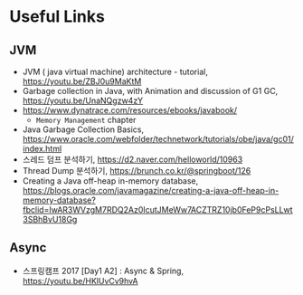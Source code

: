 # Useful Links

## JVM

- JVM ( java virtual machine) architecture - tutorial, <https://youtu.be/ZBJ0u9MaKtM>
- Garbage collection in Java, with Animation and discussion of G1 GC, <https://youtu.be/UnaNQgzw4zY>
- <https://www.dynatrace.com/resources/ebooks/javabook/>
  - `Memory Management` chapter
- Java Garbage Collection Basics, <https://www.oracle.com/webfolder/technetwork/tutorials/obe/java/gc01/index.html>
- 스레드 덤프 분석하기, <https://d2.naver.com/helloworld/10963>
- Thread Dump 분석하기, <https://brunch.co.kr/@springboot/126>
- Creating a Java off-heap in-memory database, <https://blogs.oracle.com/javamagazine/creating-a-java-off-heap-in-memory-database?fbclid=IwAR3WVzgM7RDQ2Az0IcutJMeWw7ACZTRZ10jb0FeP9cPsLLwt3SBhBvU18Gg>

## Async

- 스프링캠프 2017 [Day1 A2] : Async & Spring, <https://youtu.be/HKlUvCv9hvA>
